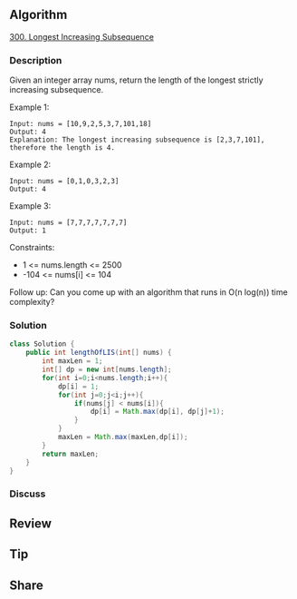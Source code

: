 ## Algorithm

[300. Longest Increasing Subsequence](https://leetcode.com/problems/longest-increasing-subsequence/)

### Description

Given an integer array nums, return the length of the longest strictly increasing subsequence.


Example 1:

```
Input: nums = [10,9,2,5,3,7,101,18]
Output: 4
Explanation: The longest increasing subsequence is [2,3,7,101], therefore the length is 4.
```

Example 2:

```
Input: nums = [0,1,0,3,2,3]
Output: 4
```

Example 3:

```
Input: nums = [7,7,7,7,7,7,7]
Output: 1
```


Constraints:

- 1 <= nums.length <= 2500
- -104 <= nums[i] <= 104


Follow up: Can you come up with an algorithm that runs in O(n log(n)) time complexity?

### Solution

```java
class Solution {
    public int lengthOfLIS(int[] nums) {
        int maxLen = 1;
        int[] dp = new int[nums.length];
        for(int i=0;i<nums.length;i++){
            dp[i] = 1;
            for(int j=0;j<i;j++){
                if(nums[j] < nums[i]){
                    dp[i] = Math.max(dp[i], dp[j]+1);
                }
            }
            maxLen = Math.max(maxLen,dp[i]);
        }
        return maxLen;
    }
}
```

### Discuss

## Review


## Tip


## Share
